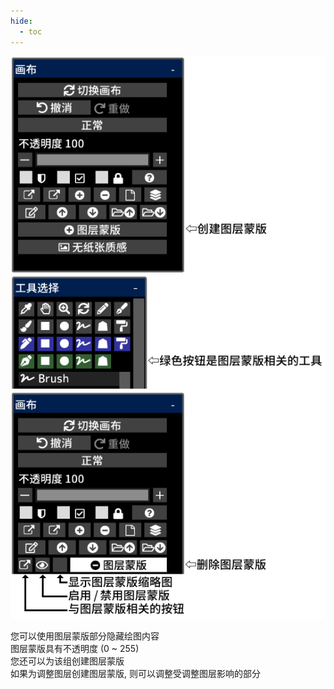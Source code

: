 ```yaml
---
hide:
  - toc
---
```


<!-- https://steamcommunity.com/sharedfiles/filedetails/?id=2953901750 -->

![layer_mask](./image/layer_mask.png)

您可以使用图层蒙版部分隐藏绘图内容 <br />
图层蒙版具有不透明度 (0 ~ 255) <br />
您还可以为该组创建图层蒙版 <br />
如果为调整图层创建图层蒙版, 则可以调整受调整图层影响的部分
